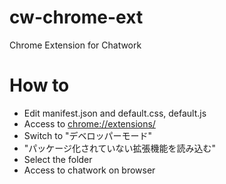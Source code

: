 # cw-chrome-ext
Chrome Extension for Chatwork

# How to
- Edit manifest.json and default.css, default.js
- Access to [chrome://extensions/](chrome://extensions/)
- Switch to "デベロッパーモード"
- "パッケージ化されていない拡張機能を読み込む"
- Select the folder
- Access to chatwork on browser